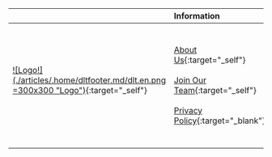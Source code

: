 |   |Information |Discover | Follow us here |
|:--- |:----|:----|:----|
|[![Logo!] (./articles/.home/dltfooter.md/dlt.en.png =300x300 "Logo")]({{#makeLink}}./index.html{{/makeLink}}){:target="_self"} <br> <br> | [About Us]({{#makeLink}}./article.html?article_path=./company/aboutus.md&menu_path=/{{/makeLink}}){:target="_self"}<br/><br />[Join Our Team]({{#makeLink}}./article.html?article_path=./company/joinourteam.md&menu_path=/{{/makeLink}}){:target="_self"} <br/><br />[Privacy Policy](./articles/.home/copyright.md/privacypolicy.en.pdf){:target="_blank"} |  [Enterprise Software]({{#makeLink}}./article.html?article_path=./software.md&menu_path=/{{/makeLink}}){:target="_self"}  <br/><br/>[Enterprise Solutions]({{#makeLink}}./article.html?article_path=./solutions/enterprise.md&menu_path=/{{/makeLink}}){:target="_self"}  <br/><br/>[Blogs]({{#makeLink}}./mainblog.html?blogs_path=blogpages/mainblog&menu_path=/{{/makeLink}}){:target="_self"} |  [![Facebook!] (./articles/.home/footer.md/facebook.svg =25x25 "Facebook")](https://www.facebook.com/Tekmonks-1692794817691173){:target="_blank"}     [![Twitter!] (./articles/.home/footer.md/twitter.svg =25x25 "Twitter")](http://twitter.com/tekmonks){:target="_blank"}     [![LinkedIn!] (./articles/.home/footer.md/linkedin.svg =25x25 "LinkedIn")](https://www.linkedin.com/company/tekmonks){:target="_blank"} <br> <br><br> <br>  |
